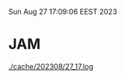 Sun Aug 27 17:09:06 EEST 2023
# JAM
<a href='./cache/202308/27_17.log'>./cache/202308/27_17.log</a>
